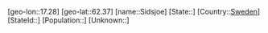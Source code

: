 ﻿---
location: [62.37,17.28]
type: City
tags:
- geo/City


SpocWebEntityId: 34244
isDeleted: false
confidential: public

---
[geo-lon::17.28]
[geo-lat::62.37]
[name::Sidsjoe]
[State::]
[Country::[Sweden](geo/Continent/Europe/Sweden.md)]
[StateId::]
[Population::]
[Unknown::]

